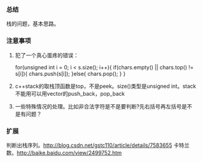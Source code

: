 ### 总结

  栈的问题，基本思路。

### 注意事项

  1. 犯了一个真心蛋疼的错误：

  	    for(unsigned int i = 0; i < s.size(); i++){
            if(chars.empty() || chars.top() != s[i]){
                chars.push(s[i]);
            }else{
                chars.pop();
            }
        }

   2. c++stack的取栈顶函数是top，不是peek。size()类型是unsigned int。stack不能用可以用vector的push_back，pop_back
   3. 一些特殊情况的处理。比如非合法字符是不是要判断?先右括号再左括号是不是有问题？

### 扩展

  判断出栈序列。http://blog.csdn.net/gstc110/article/details/7583655
  卡特兰数。http://baike.baidu.com/view/2499752.htm
  